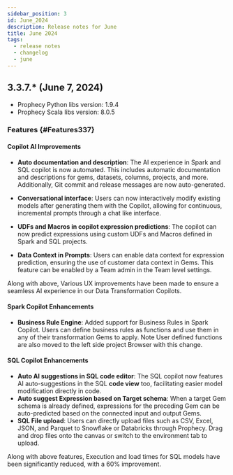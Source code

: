 ```yaml
---
sidebar_position: 3
id: June_2024
description: Release notes for June
title: June 2024
tags:
  - release notes
  - changelog
  - june
---
```


## 3.3.7.\* (June 7, 2024)

- Prophecy Python libs version: 1.9.4
- Prophecy Scala libs version: 8.0.5

### Features {#Features337}

#### Copilot AI Improvements

- **Auto documentation and description**: The AI experience in Spark and SQL copilot is now automated. This includes automatic documentation and descriptions for gems, datasets, columns, projects, and more. Additionally, Git commit and release messages are now auto-generated.

- **Conversational interface**: Users can now interactively modify existing models after generating them with the Copilot, allowing for continuous, incremental prompts through a chat like interface.

- **UDFs and Macros in copilot expression predictions**: The copilot can now predict expressions using custom UDFs and Macros defined in Spark and SQL projects.

- **Data Context in Prompts**: Users can enable data context for expression prediction, ensuring the use of customer data context in Gems. This feature can be enabled by a Team admin in the Team level settings.

Along with above, Various UX improvements have been made to ensure a seamless AI experience in our Data Transformation Copilots.

#### Spark Copilot Enhancements

- **Business Rule Engine**: Added support for Business Rules in Spark Copilot. Users can define business rules as functions and use them in any of their transformation Gems to apply.
  Note User defined functions are also moved to the left side project Browser with this change.

#### SQL Copilot Enhancements

- **Auto AI suggestions in SQL code editor**: The SQL copilot now features AI auto-suggestions in the SQL **code view** too, facilitating easier model modification directly in code.
- **Auto suggest Expression based on Target schema**: When a target Gem schema is already defined, expressions for the preceding Gem can be auto-predicted based on the connected input and output Gems.
- **SQL File upload**: Users can directly upload files such as CSV, Excel, JSON, and Parquet to Snowflake or Databricks through Prophecy. Drag and drop files onto the canvas or switch to the environment tab to upload.

Along with above features, Execution and load times for SQL models have been significantly reduced, with a 60% improvement.
